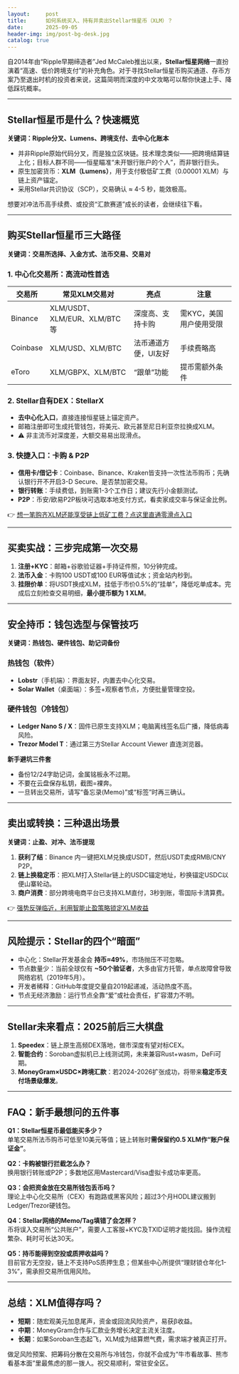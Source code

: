 ```yaml
---
layout:     post
title:      如何系统买入、持有并卖出Stellar恒星币（XLM）？
date:       2025-09-05
header-img: img/post-bg-desk.jpg
catalog: true
---
```


自2014年由“Ripple早期缔造者”Jed McCaleb推出以来，**Stellar恒星网络**一直扮演着“高速、低价跨境支付”的补充角色。对于寻找Stellar恒星币购买通道、存币方案乃至退出时机的投资者来说，这篇简明而深度的中文攻略可以帮你快速上手、降低踩坑概率。

---

## Stellar恒星币是什么？快速概览

**关键词：Ripple分叉、Lumens、跨境支付、去中心化账本**

- 并非Ripple原始代码分叉，而是独立区块链。技术理念类似——把跨境结算链上化；目标人群不同——恒星瞄准“未开银行账户的个人”，而非银行巨头。  
- 原生加密货币：**XLM（Lumens）**，用于支付极低矿工费（0.00001 XLM）与链上资产锚定。  
- 采用Stellar共识协议（SCP），交易确认 ≈ 4-5 秒，能效极高。  

想要对冲法币高手续费、或投资“汇款赛道”成长的读者，会继续往下看。

---

## 购买Stellar恒星币三大路径

**关键词：交易所选择、入金方式、法币交易、交易对**

### 1. 中心化交易所：高流动性首选

| 交易所 | 常见XLM交易对 | 亮点 | 注意 |
|---|---|---|---|
| Binance | XLM/USDT、XLM/EUR、XLM/BTC 等 | 深度高、支持卡购 | 需KYC，美国用户使用受限 |
| Coinbase | XLM/USD、XLM/BTC | 法币通道方便，UI友好 | 手续费略高 |
| eToro | XLM/GBPX、XLM/BTC | “跟单”功能 | 提币需额外条件 |

### 2. Stellar自有DEX：StellarX

- **去中心化入口**，直接连接恒星链上锚定资产。  
- 邮箱注册即可生成托管钱包，将美元、欧元甚至尼日利亚奈拉换成XLM。  
- ⚠️ 非主流币对深度差，大额交易易出现滑点。  

### 3. 快捷入口：卡购 & P2P

- **信用卡/借记卡**：Coinbase、Binance、Kraken皆支持一次性法币购币；先确认银行开不开启3-D Secure、是否禁加密交易。  
- **银行转账**：手续费低，到账需1-3个工作日；建议先行小金额测试。  
- **P2P**：币安/欧易P2P板块可选取本地支付方式，看卖家成交率与保证金比例。

👉 [想一笔购齐XLM还能享受链上低矿工费？点这里直通零滑点入口](https://okxdog.com/)

---

## 买卖实战：三步完成第一次交易

1. **注册+KYC**：邮箱+谷歌验证器+手持证件照，10分钟完成。  
2. **法币入金**：卡购100 USDT或100 EUR等值试水；资金站内秒到。  
3. **挂限价单**：将USDT换成XLM，挂低于市价0.5%的“挂单”，降低吃单成本。完成后立刻检查交易明细，**最小提币额为** **1 XLM**。

---

## 安全持币：钱包选型与保管技巧

**关键词：热钱包、硬件钱包、助记词备份**

### 热钱包（软件）

- **Lobstr**（手机端）：界面友好，内置去中心化交易。  
- **Solar Wallet**（桌面端）：多签+观察者节点，方便批量管理空投。  

### 硬件钱包（冷钱包）

- **Ledger Nano S / X**：固件已原生支持XLM；电脑离线签名后广播，降低病毒风险。  
- **Trezor Model T**：通过第三方Stellar Account Viewer 直连浏览器。  

**新手避坑三件套**  
- 备份12/24字助记词，金属铭板永不过期。  
- 不要在云盘保存私钥，截图=裸奔。  
- 一旦转出交易所，请写“备忘录(Memo)”或“标签”时再三确认。

---

## 卖出或转换：三种退出场景

**关键词：止盈、对冲、法币提现**

1. **获利了结**：Binance 内一键把XLM兑换成USDT，然后USDT卖成RMB/CNY P2P。  
2. **链上换稳定币**：把XLM打入Stellar链上的USDC锚定地址，秒换锚定USDC以便山寨轮动。  
3. **商户消费**：部分跨境电商平台已支持XLM直付，3秒到账，零国际卡清算费。  

👉 [强势反弹临近，利用智能止盈策略锁定XLM收益](https://okxdog.com/)

---

## 风险提示：Stellar的四个“暗面”

- 中心化：Stellar开发基金会 **持币≈49%**，市场抛压不可忽略。  
- 节点数量少：当前全球仅有 **~50个验证者**，大多由官方托管，单点故障曾导致网络宕机（2019年5月）。  
- 开发者稀释：GitHub年度提交量自2019起递减，活动热度不高。  
- 节点无经济激励：运行节点全靠“爱”或社会责任，扩容潜力不明。

---

## Stellar未来看点：2025前后三大棋盘

1. **Speedex**：链上原生高频DEX落地，做市深度有望对标CEX。  
2. **智能合约**：Soroban虚拟机已上线测试网，未来兼容Rust+wasm，DeFi可期。  
3. **MoneyGram×USDC×跨境汇款**：若2024-2026扩张成功，将带来**稳定币支付场景级爆发**。

---

## FAQ：新手最想问的五件事

**Q1：Stellar恒星币最低能买多少？**  
单笔交易所法币购币可低至10美元等值；链上转账时**需保留约0.5 XLM作“账户保证金”**。

**Q2：卡购被银行拦截怎么办？**  
换用银行转账或P2P；多数地区用Mastercard/Visa虚拟卡成功率更高。

**Q3：会把资金放在交易所钱包丢币吗？**  
理论上中心化交易所（CEX）有跑路或黑客风险；超过3个月HODL建议搬到Ledger/Trezor硬钱包。

**Q4：Stellar网络的Memo/Tag填错了会怎样？**  
币将误入交易所“公共账户”，需要人工客服+KYC及TXID证明才能找回。操作流程繁杂、耗时可长达30天。

**Q5：持币能得到空投或质押收益吗？**  
目前官方无空投，链上不支持PoS质押生息；但某些中心所提供“理财锁仓年化1-3%”，需承担交易所信用风险。

---

## 总结：XLM值得存吗？

- **短期**：随宏观美元加息尾声，资金或回流风险资产，易获β收益。  
- **中期**：MoneyGram合作与汇款业务增长决定主流关注度。  
- **长期**：如果Soroban生态起飞，XLM成为结算燃气费，需求端才被真正打开。  

做足风险预案、把筹码分散在交易所与冷钱包，你就不会成为“牛市看故事、熊市看基本面”里最焦虑的那一拨人。祝交易顺利，常驻安全区。